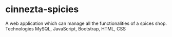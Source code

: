 # cinnezta-spicies
A web application which can manage all the functionalities of a spices shop.  Technologies MySQL, JavaScript, Bootstrap, HTML, CSS
